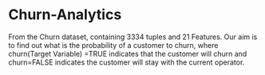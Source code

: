 # Churn-Analytics
From the Churn dataset, containing 3334 tuples and 21 Features. Our aim is to find out what is the probability of a customer to churn, where churn(Target Variable) =TRUE indicates that the customer will churn and churn=FALSE indicates the customer will stay with the current operator.
